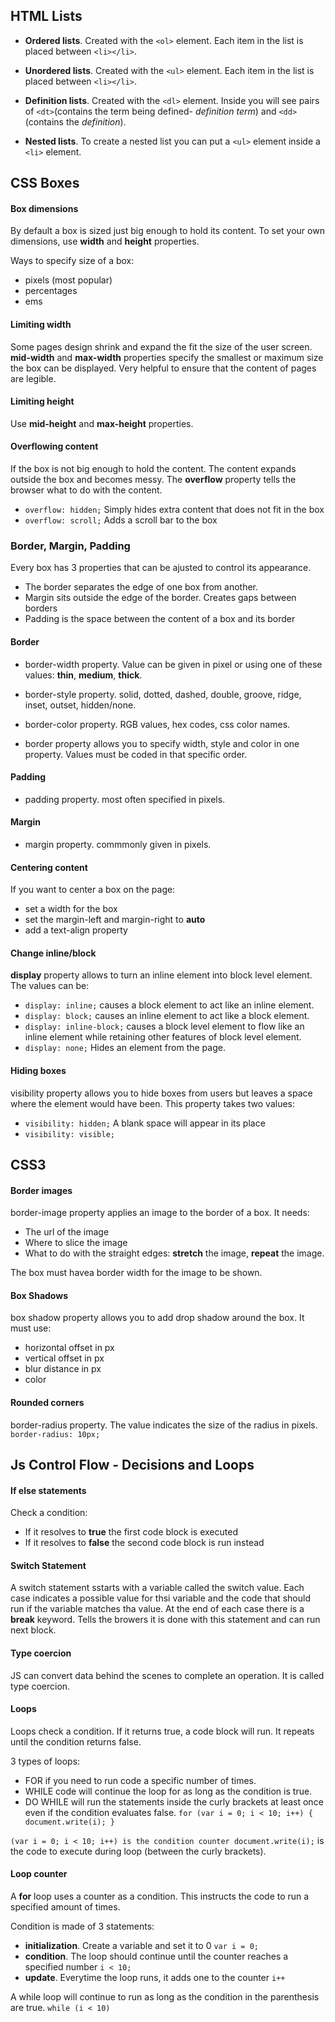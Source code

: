 ## HTML Lists

-  **Ordered lists**. Created with the `<ol>` element. Each item in the list is placed between `<li></li>`.

-  **Unordered lists**. Created with the `<ul>` element. Each item in the list is placed between `<li></li>`.

- **Definition lists**. Created with the `<dl>` element. Inside you will see pairs of `<dt>`(contains the term being defined- *definition term*) and `<dd>` (contains the *definition*). 

- **Nested lists**. To create a nested list you can put a `<ul>` element inside a `<li>` element.

## CSS Boxes

#### Box dimensions

By default a box is sized just big enough to hold its content. To set your own dimensions, use **width** and **height** properties. 

Ways to specify size of a box: 
- pixels (most popular)
- percentages
- ems


#### Limiting width

Some pages design shrink and expand the fit the size of the user screen. **mid-width** and **max-width** properties specify the smallest or maximum size the box can be displayed. Very helpful to ensure that the content of pages are legible. 

#### Limiting height

Use **mid-height** and **max-height** properties.

#### Overflowing content

If the box is not big enough to hold the content. The content expands outside the box and becomes messy. The **overflow** property tells the browser what to do with the content.
- `overflow: hidden;` Simply hides extra content that does not fit in the box
- `overflow: scroll;` Adds a scroll bar to the box

### Border, Margin, Padding

Every box has 3 properties that can be ajusted to control its appearance.

- The border separates the edge of one box from another.
- Margin sits outside the edge of the border. Creates gaps between borders
- Padding is the space between the content of a box and its border

#### Border

- border-width property. Value can be given in pixel or using one of these values: **thin**, **medium**, **thick**.

- border-style property. solid, dotted, dashed, double, groove, ridge, inset, outset, hidden/none. 

- border-color property. RGB values, hex codes, css color names. 

- border property allows you to specify width, style and color in one property. Values must be coded in that specific order.

#### Padding

- padding property. most often specified in pixels.

#### Margin

- margin property. commmonly given in pixels. 

#### Centering content

If you want to center a box on the page: 
- set a width for the box
- set the margin-left and margin-right to **auto**
- add a text-align property

#### Change inline/block

**display** property allows to turn an inline element into block level element. The values can be:
- `display: inline;` causes a block element to act like an inline element.
- `display: block;` causes an inline element to act like a block element.
- `display: inline-block;` causes a block level element to flow like an inline element while retaining other features of block level element.
- `display: none;` Hides an element from the page.

#### Hiding boxes

visibility property allows you to hide boxes from users but leaves a space where the element would have been. This property takes two values:
- `visibility: hidden;` A blank space will appear in its place
- `visibility: visible;` 

## CSS3

#### Border images

border-image property applies an image to the border of a box. It needs:
- The url of the image
- Where to slice the image
- What to do with the straight edges: **stretch** the image, **repeat** the image. 

The box must havea border width for the image to be shown.

#### Box Shadows

box shadow property allows you to add drop shadow around the box. It must use:
- horizontal offset in px
- vertical offset in px
- blur distance in px
- color 

#### Rounded corners

border-radius property. The value indicates the size of the radius in pixels.
`border-radius: 10px;`


## Js Control Flow - Decisions and Loops

#### If else statements

Check a condition:
- If it resolves to **true** the first code block is executed
- If it resolves to **false** the second code block is run instead

#### Switch Statement

A switch statement sstarts with a variable called the switch value. Each case indicates a possible value for thsi variable and the code that should run if the variable matches tha value.
At the end of each case there is a **break** keyword. Tells the browers it is done with this statement and can run next block.

#### Type coercion

JS can convert data behind the scenes to complete an operation. It is called type coercion.

#### Loops

Loops check a condition. If it returns true, a code block will run. It repeats until the condition returns false.

3 types of loops:

- FOR if you need to run code a specific number of times.
- WHILE code will continue the loop for as long as the condition is true.
- DO WHILE will run the statements inside the curly brackets at least once even if the condition evaluates false.
`for (var i = 0; i < 10; i++) { document.write(i); }`

`(var i = 0; i < 10; i++) is the condition counter document.write(i);` is the code to execute during loop (between the curly brackets).

#### Loop counter

A **for** loop uses a counter as a condition. This instructs the code to run a specified amount of times.

Condition is made of 3 statements:

- **initialization**. Create a variable and set it to 0 `var i = 0;`
- **condition**. The loop should continue until the counter reaches a specified number `i < 10;`
- **update**. Everytime the loop runs, it adds one to the counter `i++`

A while loop will continue to run as long as the condition in the parenthesis are true. `while (i < 10)`